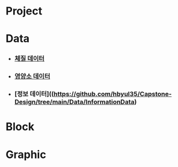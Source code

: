 # Project

# Data

* ### [체질 데이터](https://github.com/hbyul35/Capstone-Design/tree/main/Data/BodyData)

* ### [영양소 데이터](https://github.com/hbyul35/Capstone-Design/blob/main/Data/nutrientData.cpp)

* ### [정보 데이터]((https://github.com/hbyul35/Capstone-Design/tree/main/Data/InformationData)

# Block

# Graphic
